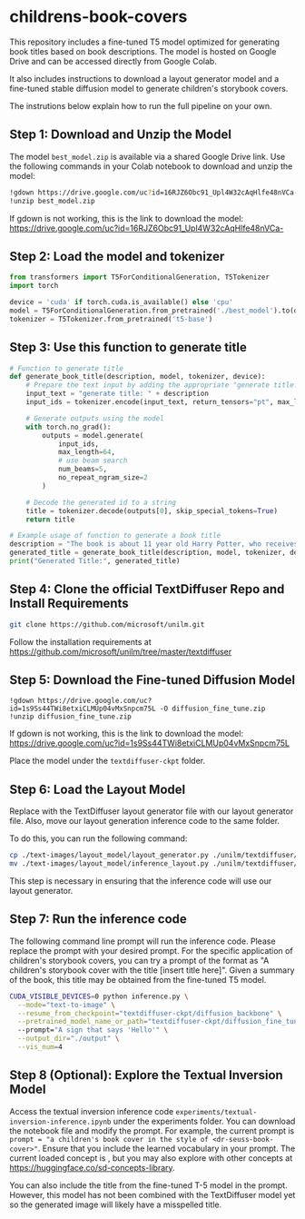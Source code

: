 # childrens-book-covers

This repository includes a fine-tuned T5 model optimized for generating book titles based on book descriptions. 
The model is hosted on Google Drive and can be accessed directly from Google Colab.

It also includes instructions to download a layout generator model and a fine-tuned stable diffusion model to generate children's storybook covers. 

The instrutions below explain how to run the full pipeline on your own.

## Step 1: Download and Unzip the Model

The model `best_model.zip` is available via a shared Google Drive link. Use the following commands in your Colab notebook to download and unzip the model:

```bash
!gdown https://drive.google.com/uc?id=16RJZ6Obc91_Upl4W32cAqHlfe48nVCa- -O best_model.zip
!unzip best_model.zip
```

If gdown is not working, this is the link to download the model: https://drive.google.com/uc?id=16RJZ6Obc91_Upl4W32cAqHlfe48nVCa-

## Step 2: Load the model and tokenizer
```python
from transformers import T5ForConditionalGeneration, T5Tokenizer
import torch

device = 'cuda' if torch.cuda.is_available() else 'cpu'
model = T5ForConditionalGeneration.from_pretrained('./best_model').to(device)
tokenizer = T5Tokenizer.from_pretrained('t5-base')
```


## Step 3: Use this function to generate title

```python
# Function to generate title
def generate_book_title(description, model, tokenizer, device):
    # Prepare the text input by adding the appropriate "generate title:" prefix and encoding it
    input_text = "generate title: " + description
    input_ids = tokenizer.encode(input_text, return_tensors="pt", max_length=512, truncation=True).to(device)

    # Generate outputs using the model
    with torch.no_grad():
        outputs = model.generate(
            input_ids,
            max_length=64,
            # use beam search
            num_beams=5,
            no_repeat_ngram_size=2
        )

    # Decode the generated id to a string
    title = tokenizer.decode(outputs[0], skip_special_tokens=True)
    return title

# Example usage of function to generate a book title
description = "The book is about 11 year old Harry Potter, who receives a letter saying that he is invited to attend Hogwarts, school of witchcraft and wizardry. He then learns that a powerful wizard and his minions are after the sorcerer's stone that will make this evil wizard immortal and undefeatable."
generated_title = generate_book_title(description, model, tokenizer, device)
print("Generated Title:", generated_title)
```

## Step 4: Clone the official TextDiffuser Repo and Install Requirements

```bash
git clone https://github.com/microsoft/unilm.git
```

Follow the installation requirements at https://github.com/microsoft/unilm/tree/master/textdiffuser

## Step 5: Download the Fine-tuned Diffusion Model


```
!gdown https://drive.google.com/uc?id=1s9Ss44TWi8etxiCLMUp04vMxSnpcm75L -O diffusion_fine_tune.zip
!unzip diffusion_fine_tune.zip
```

If gdown is not working, this is the link to download the model: https://drive.google.com/uc?id=1s9Ss44TWi8etxiCLMUp04vMxSnpcm75L

Place the model under the ```textdiffuser-ckpt``` folder.

## Step 6: Load the Layout Model

Replace with the TextDiffuser layout generator file with our layout generator file. Also, move our layout generation inference code to the same folder.

To do this, you can run the following command:

```bash
cp ./text-images/layout_model/layout_generator.py ./unilm/textdiffuser/model/layout_generator.py
mv ./text-images/layout_model/inference_layout.py ./unilm/textdiffuser/model/
```

This step is necessary in ensuring that the inference code will use our layout generator.

## Step 7: Run the inference code

The following command line prompt will run the inference code. Please replace the prompt with your desired prompt. For the specific application of children's storybook covers, you can try a prompt of the format as "A children's storybook cover with the title [insert title here]". Given a summary of the book, this title may be obtained from the fine-tuned T5 model. 

```bash
CUDA_VISIBLE_DEVICES=0 python inference.py \
  --mode="text-to-image" \
  --resume_from_checkpoint="textdiffuser-ckpt/diffusion_backbone" \
  --pretrained_model_name_or_path="textdiffuser-ckpt/diffusion_fine_tune"
  --prompt="A sign that says 'Hello'" \
  --output_dir="./output" \
  --vis_num=4
```

## Step 8 (Optional): Explore the Textual Inversion Model
Access the textual inversion inference code ```experiments/textual-inversion-inference.ipynb``` under the experiments folder. You can download the notebook file and modify the prompt. For example, the current prompt is ```prompt = "a children's book cover in the style of <dr-seuss-book-cover>"```. Ensure that you include the learned vocabulary <dr-seuss-book-cover> in your prompt. The current loaded concept is <dr-seuss-book-cover>, but you may also explore with other concepts at https://huggingface.co/sd-concepts-library.

You can also include the title from the fine-tuned T-5 model in the prompt. However, this model has not been combined with the TextDiffuser model yet so the generated image will likely have a misspelled title. 
